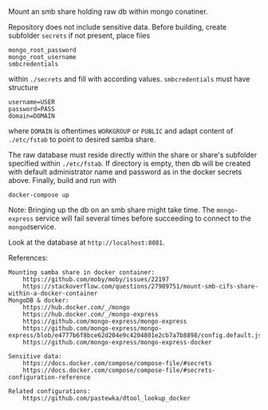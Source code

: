 Mount an smb share holding raw db within mongo conatiner.

Repository does not include sensitive data. Before building,
create subfolder `secrets` if not present, place files

    mongo_root_password
    mongo_root_username
    smbcredentials

within `./secrets` and fill with according values. `smbcredentials`
must have structure 

    username=USER
    password=PASS
    domain=DOMAIN

where `DOMAIN` is oftentimes `WORKGROUP` or `PUBLIC` and adapt
content of `./etc/fstab` to point to desired samba share.

The raw database must reside directly within the share or share's
subfolder specified within `./etc/fstab`. If directory is empty,
then db will be created with default administrator name and password
as in the docker secrets above. Finally, build and run with

    docker-compose up

Note: Bringing up the db on an smb share might take time. The
`mongo-express` service will fail several times before succeeding to
connect to the `mongod`service.

Look at the database at `http://localhost:8081`.

References:

    Mounting samba share in docker container:
        https://github.com/moby/moby/issues/22197
        https://stackoverflow.com/questions/27989751/mount-smb-cifs-share-within-a-docker-container
    MongoDB & docker:
        https://hub.docker.com/_/mongo
        https://hub.docker.com/_/mongo-express
        https://github.com/mongo-express/mongo-express
        https://github.com/mongo-express/mongo-express/blob/e4777b6f8bce62d204e9c4204801e2cb7a7b8898/config.default.js#L41
        https://github.com/mongo-express/mongo-express-docker

    Sensitive data:
        https://docs.docker.com/compose/compose-file/#secrets
        https://docs.docker.com/compose/compose-file/#secrets-configuration-reference

    Related configurations:
        https://github.com/pastewka/dtool_lookup_docker